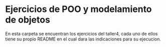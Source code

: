 # Ejercicios de POO y modelamiento de objetos

En esta carpeta se encuentran los ejercicios del taller4, cada uno de ellos tiene su propio README en el cual dara las indicaciones para su ejecucion.
